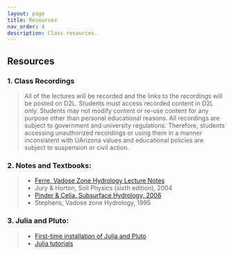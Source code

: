 ```yaml
---
layout: page
title: Resources
nav_order: 4
description: Class resources.
---
```



<h2>Resources</h2>

<h3>1. Class Recordings</h3>

> All of the lectures will be recorded and the links to the recordings will be posted on D2L. Students must access recorded content in D2L only. Students may not modify content or re-use content for any purpose other than personal educational reasons. All recordings are subject to government and university regulations. Therefore, students accessing unauthorized recordings or using them in a manner inconsistent with UArizona values and educational policies are subject to suspension or civil action.

<h3>2. Notes and Textbooks:</h3>

> - [Ferre, Vadose Zone Hydrology Lecture Notes](https://d2l.arizona.edu/d2l/loginh/)
> - Jury & Horton, Soil Physics (sixth edition), 2004
> - [Pinder & Celia, Subsurface Hydrology, 2006](https://arizona-primo.hosted.exlibrisgroup.com/primo-explore/fulldisplay?docid=01UA_ALMA51627996240003843&context=L&vid=01UA&lang=en_US&search_scope=Everything&adaptor=Local%20Search%20Engine&tab=default_tab&query=any,contains,Subsurface%20Hydrology&offset=0)
> - Stephens, Vadose zone Hydrology, 1995


<h3>3. Julia and Pluto:</h3>

> - [First-time installation of Julia and Pluto](https://computationalthinking.mit.edu/Fall24/installation/)
> - [Julia tutorials](https://julialang.org/learning/tutorials/)